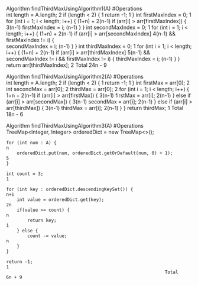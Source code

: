 Algorithm findThirdMaxUsingAlgorithm1(A)            #Operations                                             
    int length = A.length;                              2
    if (length < 2) {                                   1
        return -1;                                      1
    }
    int firstMaxIndex = 0;                              1
    for (int i = 1; i < length; i++) {                  (1+n) + 2(n-1)
        if (arr[i] > arr[firstMaxIndex]) {              3(n-1)
            firstMaxIndex = i;                          (n-1)
        }
    }
    int secondMaxIndex = 0;                             1
    for (int i = 1; i < length; i++) {                  (1+n) + 2(n-1)
        if (arr[i] > arr[secondMaxIndex]                4(n-1)
            && firstMaxIndex != i) {                    
            secondMaxIndex = i;                         (n-1)
        }
    }
    int thirdMaxIndex = 0;                              1
    for (int i = 1; i < length; i++) {                  (1+n) + 2(n-1)
        if (arr[i] > arr[thirdMaxIndex]                 5(n-1)
            && secondMaxIndex != i 
            && firstMaxIndex != i) {
            thirdMaxIndex = i;                          (n-1)
        }
    }
    return arr[thirdMaxIndex];                          2
                                            Total       24n - 9     

Algorithm findThirdMaxUsingAlgorithm2(A)            #Operations                                             
    int length = A.length;                              2
    if (length < 2) {                                   1
        return -1;                                      1
    }
    int firstMax = arr[0];                              2
    int secondMax = arr[0];                             2
    thirdMax = arr[0];                                  2
    for (int i = 1; i < length; i++) {                  1+n + 2(n-1)
        if (arr[i] > arr[firstMax]) {                   3(n-1)
            firstMax = arr[i];                          2(n-1)
        } else if (arr[i] > arr[secondMax]) {           3(n-1)
            secondMax = arr[i];                         2(n-1)
        } else if (arr[i] > arr[thirdMax]) {            3(n-1)
            thirdMax = arr[i];                          2(n-1)
        }
    }
    return thirdMax;                                    1
                                            Total       18n - 6

Algorithm findThirdMaxUsingAlgorithm3(A)                                #Operations                                             
    TreeMap<Integer, Integer> orderedDict = new TreeMap<>();    

    for (int num : A) {                                                     n
        orderedDict.put(num, orderedDict.getOrDefault(num, 0) + 1);         5
    }

    int count = 3;                                                          1

    for (int key : orderedDict.descendingKeySet()) {                        n+1
        int value = orderedDict.get(key);                                   2n
        if(value >= count) {                                                n
            return key;                                                     1
        } else {
            count -= value;                                                 n        
        }
    }

    return -1;                                                              1
                                                                Total       6n + 9